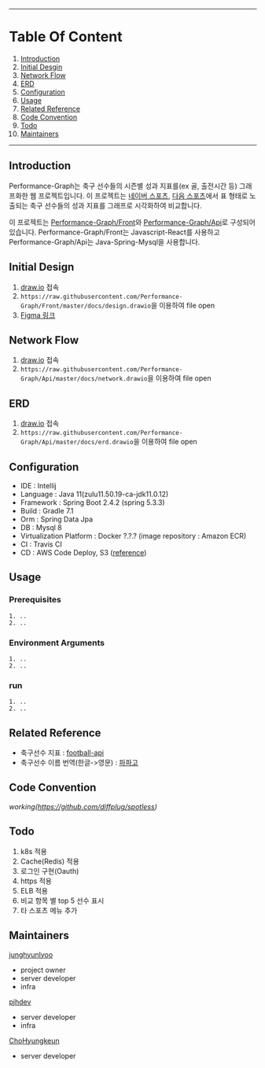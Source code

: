 ****
# Table Of Content
1. [Introduction](#introduction)
2. [Initial Desgin](#initial-design)
3. [Network Flow](#network-flow)
4. [ERD](#erd)
5. [Configuration](#configuration)
6. [Usage](#usage)
7. [Related Reference](#related-reference)
8. [Code Convention](#code-convention)
9. [Todo](#todo)
10. [Maintainers](#maintainers)
****

## Introduction
Performance-Graph는 축구 선수들의 시즌별 성과 지표를(ex 골, 출전시간 등) 그래프화한 웹 프로젝트입니다. 이 프로젝트는 [네이버 스포츠](https://sports.news.naver.com/wfootball/record/index?category=epl&league=100&tab=player), [다음 스포츠](https://sports.daum.net/record/epl/person?season=20212022)에서 표 형태로 노출되는 축구 선수들의 성과 지표를 그래프로 시각화하여 비교합니다.  

이 프로젝트는 [Performance-Graph/Front](https://github.com/Performance-Graph/Front)와 [Performance-Graph/Api](https://github.com/Performance-Graph/Api)로 구성되어 있습니다. Performance-Graph/Front는 Javascript-React를 사용하고 Performance-Graph/Api는 Java-Spring-Mysql을 사용합니다.

## Initial Design

1. [draw.io](https://app.diagrams.net) 접속
2. `https://raw.githubusercontent.com/Performance-Graph/Front/master/docs/design.drawio`을 이용하여 file open 
3. [Figma 링크](https://www.figma.com/file/JNqiWZA7T4MeGw2vcZCIdA/Performance-Graph?node-id=0%3A10)

## Network Flow

1. [draw.io](https://app.diagrams.net) 접속
2. `https://raw.githubusercontent.com/Performance-Graph/Api/master/docs/network.drawio`을 이용하여 file open

## ERD

1. [draw.io](https://app.diagrams.net) 접속
2. `https://raw.githubusercontent.com/Performance-Graph/Api/master/docs/erd.drawio`을 이용하여 file open

## Configuration
- IDE : Intellij
- Language : Java 11(zulu11.50.19-ca-jdk11.0.12)
- Framework : Spring Boot 2.4.2 (spring 5.3.3)
- Build : Gradle 7.1 
- Orm : Spring Data Jpa
- DB : Mysql 8
- Virtualization Platform : Docker ?.?.? (image repository : Amazon ECR)
- CI : Travis CI
- CD : AWS Code Deploy, S3 ([reference](https://velog.io/@jeff0720/Travis-CI-AWS-CodeDeploy-Docker-%EB%A1%9C-%EB%B0%B0%ED%8F%AC-%EC%9E%90%EB%8F%99%ED%99%94-%EB%B0%8F-%EB%AC%B4%EC%A4%91%EB%8B%A8-%EB%B0%B0%ED%8F%AC-%ED%99%98%EA%B2%BD-%EA%B5%AC%EC%B6%95%ED%95%98%EA%B8%B0))

## Usage
### Prerequisites
```
1. ..
2. ..
```
### Environment Arguments
```
1. ..
2. ..
```
### run
```
1. ..
2. ..
```

## Related Reference
- 축구선수 지표 : [football-api](https://football-api.com/)
- 축구선수 이름 번역(한글->영문) : [파파고](https://developers.naver.com/docs/papago/papago-nmt-overview.md)

## Code Convention
*working(https://github.com/diffplug/spotless)*

## Todo

1. k8s 적용
2. Cache(Redis) 적용
3. 로그인 구현(Oauth)
4. https 적용
5. ELB 적용
6. 비교 항목 별 top 5 선수 표시
7. 타 스포츠 메뉴 추가

## Maintainers

[junghyunlyoo](https://github.com/JungHyunLyoo)
- project owner
- server developer
- infra

[pjhdev](https://github.com/pjhdev)
- server developer
- infra

[ChoHyungkeun](https://github.com/ChoHyungkeun)
- server developer
